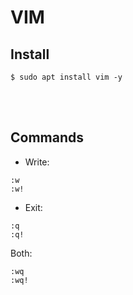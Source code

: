 # VIM 

## Install
```
$ sudo apt install vim -y
```
<br><br>
## Commands
* Write:
```
:w
:w!
```
* Exit:
```
:q
:q!
```
Both:
```
:wq
:wq!   
```